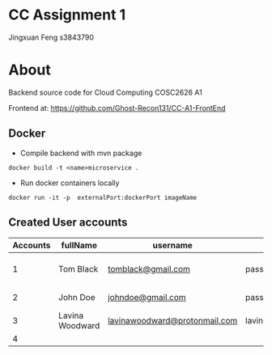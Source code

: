 # CC Assignment 1
Jingxuan Feng s3843790

# About
Backend source code for Cloud Computing COSC2626 A1

Frontend at: https://github.com/Ghost-Recon131/CC-A1-FrontEnd

## Docker 
- Compile backend with mvn package
```
docker build -t <name>microservice .
```
- Run docker containers locally
```
docker run -it -p  externalPort:dockerPort imageName
```

## Created User accounts

| Accounts | fullName         | username                       | password          | secretQuestion                     | secretQuestionAnswer |
|----------|------------------|--------------------------------|-------------------|------------------------------------|----------------------|
| 1        | Tom Black        | tomblack@gmail.com             | password          | What is the name of your first dog | Ella                 |
| 2        | John Doe         | johndoe@gmail.com              | password          | What is your favorite fruit        | Apple                |                                     
| 3        | Lavina Woodward  | lavinawoodward@protonmail.com  | lavinawoodward123 | What is your favorite song         | Irony                |
| 4        |                  |                                |                   |                                    |                      |
